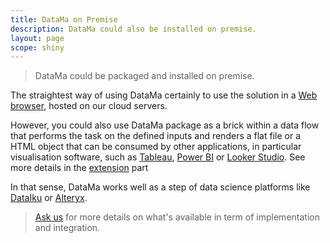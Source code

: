 ```yaml
---
title: DataMa on Premise
description: DataMa could also be installed on premise.
layout: page
scope: shiny
---
```


> DataMa could be packaged and installed on premise.

The straightest way of using DataMa certainly to use the solution in a [Web browser](https://app.datama.io/), hosted on our cloud servers.


However, you could also use DataMa package as a brick within a data flow that performs the task on the defined inputs and renders a flat file or a HTML object that can be consumed by other applications, in particular visualisation software, such as [Tableau](https://www.tableau.com/), [Power BI](https://powerbi.microsoft.com) or [Looker Studio](https://lookerstudio.google.com). See more details in the [extension]({{site.url}}/{{site.baseurl}}/core_app/new/integrations.html) part 

In that sense, DataMa works well as a step of data science platforms like [DataIku](https://www.dataiku.com/) or [Alteryx](https://www.alteryx.com/).

> [Ask us](https://datama.io/lets-talk/) for more details on what's available in term of implementation and integration.